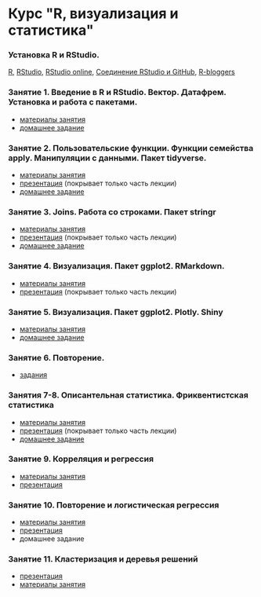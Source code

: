 # Курс "R, визуализация и статистика"

### Установка R и RStudio.
[R](https://www.r-project.org/), [RStudio](https://www.rstudio.com/products/rstudio/download/#download), [RStudio online](https://www.rollapp.com/app/rstudio), [Cоединение RStudio и GitHub](http://happygitwithr.com/rstudio-git-github.html), [R-bloggers](https://www.r-bloggers.com/)

### Занятие 1. Введение в R и RStudio. Вектор. Датафрем. Установка и работа с пакетами.

* [материалы занятия](https://agricolamz.github.io/FE_R_course/Lab_1.html)
* [домашнее задание](https://docs.google.com/forms/d/e/1FAIpQLScLWNxqwls7ZDxB7S4OyhOWM3U86g-PSwxYfNpSWHqme5KiQQ/viewform?c=0&w=1)

### Занятие 2. Пользовательские функции. Функции семейства apply. Манипуляции с данными. Пакет tidyverse.

* [материалы занятия](https://agricolamz.github.io/FE_R_course/Lab_2.html)
* [презентация](https://github.com/agricolamz/FE_R_course/raw/master/Lab%202.%20advanced_data_manipulation.pdf) (покрывает только часть лекции)
* [домашнее задание](https://goo.gl/forms/vAgbDJ4kIXUYAQVm1)

### Занятие 3. Joins. Работа со строками. Пакет stringr

* [материалы занятия](https://agricolamz.github.io/FE_R_course/Lab_3.html)
* [презентация](https://github.com/agricolamz/FE_R_course/raw/master/Lab%203.%20working_with_strings.pdf) (покрывает только часть лекции)
* [домашнее задание](https://goo.gl/forms/nLIv1oBHNoKrvCZh1)

### Занятие 4. Визуализация. Пакет ggplot2. RMarkdown.

* [материалы занятия](https://agricolamz.github.io/FE_R_course/Lab_4.html)
* [презентация](https://github.com/agricolamz/FE_R_course/raw/master/Lab%204.%20data_visualization.pdf) (покрывает только часть лекции)

### Занятие 5. Визуализация. Пакет ggplot2. Plotly. Shiny

* [материалы занятия](https://agricolamz.github.io/FE_R_course/Lab_5.html)
* [домашнее задание](https://goo.gl/forms/FQB0N89tcIudfWve2)

### Занятие 6. Повторение.

* [задания](https://agricolamz.github.io/FE_R_course/Lab_6.html)

### Занятия 7-8. Описантельная статистика. Фриквентистская статистика

* [материалы занятия](https://agricolamz.github.io/FE_R_course/Lab_7.html)
* [презентация](https://github.com/agricolamz/FE_R_course/raw/master/Lab%207.%20descriptive_and_simple_statistics.pdf) (покрывает только часть лекции)
* [домашнее задание](https://goo.gl/forms/BFgKk2EgXdQaUMi83)

### Занятие 9. Корреляция и регрессия

* [материалы занятия](https://agricolamz.github.io/FE_R_course/Lab_9.html)
* [презентация](https://github.com/agricolamz/FE_R_course/raw/master/Lab%209.%20Correlation_and_regression.pdf)

### Занятие 10. Повторение и логистическая регрессия

* [материалы занятия](https://agricolamz.github.io/FE_R_course/Lab_10.html)
* [презентация](https://github.com/agricolamz/FE_R_course/raw/master/Lab%2010.%20Logistic_regression.pdf)
* домашнее задание

### Занятие 11. Кластеризация и деревья решений

* [презентация](https://github.com/agricolamz/FE_R_course/raw/master/Lab%2011.%20Clustering,_decision_trees.pdf)
* [материалы занятия](https://agricolamz.github.io/FE_R_course/Lab_11.html)
